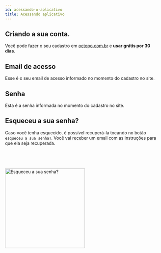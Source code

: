 ```yaml
---
id: acessando-o-aplicativo
title: Acessando aplicativo
---
```


## Criando a sua conta.
Você pode fazer o seu cadastro em [octopo.com.br](https://octopo.com.br)  e **usar grátis por 30 dias**.

## Email de acesso
Esse é o seu email de acesso informado no momento do cadastro no site. 

## Senha
Esta é a senha informada no momento do cadastro no site.


## Esqueceu a sua senha?
Caso você tenha esquecido, é possível recuperá-la tocando no botão `esqueceu a sua senha?`. Você vai receber um email com as instruções para que ela seja recuperada.

<img src="/octopo-documentation/img/esqueceu-a-sua-senha.gif" alt="Esqueceu a sua senha?" width="260" style="margin-top: 60px;"/>